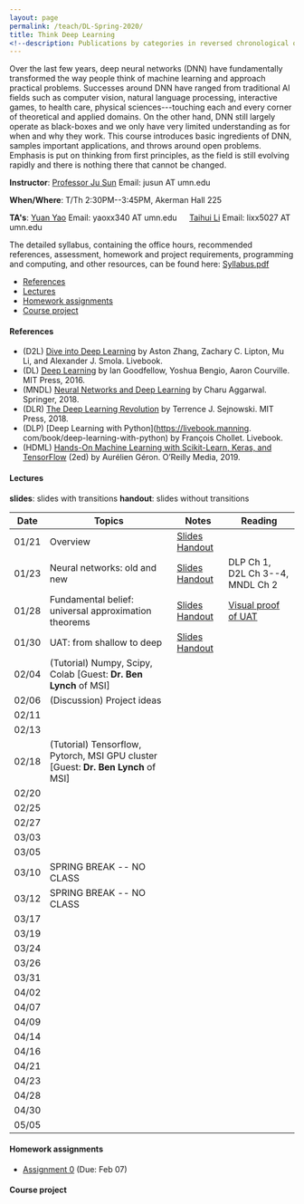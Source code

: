 ```yaml
---
layout: page
permalink: /teach/DL-Spring-2020/
title: Think Deep Learning
<!--description: Publications by categories in reversed chronological order. -->
---
```


Over the last few years, deep neural networks (DNN) have fundamentally transformed the way people think of machine learning and approach practical problems. Successes around DNN have ranged from traditional AI fields such as computer vision, natural language processing, interactive games, to health care, physical sciences---touching each and every corner of theoretical and applied domains. On the other hand, DNN still largely operate as black-boxes and we only have very limited understanding as for when and why they work. This course introduces basic ingredients of DNN, samples important applications, and throws around open problems. Emphasis is put on thinking from first principles, as the field is still evolving rapidly and there is nothing there that cannot be changed.

**Instructor**: [Professor Ju Sun](https://sunju.org/)  Email: jusun AT umn.edu

**When/Where**: T/Th 2:30PM--3:45PM, Akerman Hall 225

**TA's**: [Yuan Yao](https://myaccount.umn.edu/lookup?SET_INSTITUTION=&UID=yaoxx340)  Email: yaoxx340 AT umn.edu   &emsp;    [Taihui Li](https://myaccount.umn.edu/lookup?SET_INSTITUTION=&UID=lixx5027) Email: lixx5027 AT umn.edu

The detailed syllabus, containing the office hours, recommended references, assessment, homework and project requirements, programming and computing, and other resources, can be found here: [Syllabus.pdf](Syllabus.pdf)

<!-- **Target**: Graduate and advanced undergrad students. Registration is based on permission from the instructor. If you're interested, please email Prof. Sun (jusun AT umn.edu) and describe your academic standing, relevant course experience, and research experience if any. -->

<!-- **No Panic**: <span style="color:red"> The enrollment has reached the cap. </span> While we're maintaining a waiting list, and may decide to increase the cap later, there's no guarantee. We're likely to re-run the course in fall 2020 and to make the course regular in the near future, and so please consider next iterations if you're not in. -->

<!-- **Prerequisite**: Introduction to machine learning or equivalent. Maturity in linear algebra, calculus, and basic probability is assumed. Familiarity with Python (esp. numpy, scipy) is necessary to complete the homework assignments and final projects.   -->

- [References](#references)
- [Lectures](#lectures)
- [Homework assignments](#homework-assignments)
- [Course project](#course-project)

#### References
- (D2L)  [Dive into Deep Learning](https://d2l.ai/) by Aston Zhang, Zachary C. Lipton,  Mu Li, and Alexander J. Smola. Livebook.
- (DL)  [Deep Learning](https://www.deeplearningbook.org/) by Ian Goodfellow, Yoshua Bengio, Aaron Courville. MIT Press, 2016.
- (MNDL) [Neural Networks and Deep Learning](https://www.springer.com/gp/book/9783319944623) by Charu Aggarwal. Springer, 2018.
- (DLR) [The Deep Learning Revolution](https://mitpress.mit.edu/books/deep-learning-revolution) by Terrence J. Sejnowski. MIT Press, 2018.
- (DLP) [Deep Learning with Python](https://livebook.manning.
com/book/deep-learning-with-python) by François Chollet. Livebook.
- (HDML) [Hands-On Machine Learning with Scikit-Learn, Keras, and TensorFlow](https://www.oreilly.com/library/view/hands-on-machine-learning/9781492032632/) (2ed) by Aurélien Géron. O’Reilly Media, 2019.

#### Lectures
**slides**: slides with transitions
**handout**: slides without transitions  

| Date  | Topics                                                                            | Notes                                                                    | Reading                                                                    |
|:-----:| --------------------------------------------------------------------------------- | ------------------------------------------------------------------------ | -------------------------------------------------------------------------- |
| 01/21 | Overview                                                                          | [Slides](lecture-01-21-slides.pdf)  [Handout](lecture-01-21-handout.pdf) |                                                                            |
| 01/23 | Neural networks: old and new                                                      | [Slides](lecture-01-23-slides.pdf)  [Handout](lecture-01-23-handout.pdf) | DLP Ch 1, D2L Ch 3--4, MNDL Ch 2                                           |
| 01/28 | Fundamental belief: universal approximation theorems                              | [Slides](lecture-01-28-slides.pdf)  [Handout](lecture-01-28-handout.pdf) | [Visual proof of UAT](http://neuralnetworksanddeeplearning.com/chap4.html) |
| 01/30 | UAT: from shallow to deep                                                         | [Slides](lecture-01-30-slides.pdf)  [Handout](lecture-01-30-handout.pdf) |                                                                            |
| 02/04 | (Tutorial) Numpy, Scipy, Colab [Guest: **Dr. Ben Lynch** of MSI]                  |                                                                          |                                                                            |
| 02/06 | (Discussion) Project ideas                                                        |                                                                          |                                                                            |
| 02/11 |                                                                                   |                                                                          |                                                                            |
| 02/13 |                                                                                   |                                                                          |                                                                            |
| 02/18 | (Tutorial) Tensorflow, Pytorch, MSI GPU cluster [Guest: **Dr. Ben Lynch** of MSI] |                                                                          |                                                                            |
| 02/20 |                                                                                   |                                                                          |                                                                            |
| 02/25 |                                                                                   |                                                                          |                                                                            |
| 02/27 |                                                                                   |                                                                          |                                                                            |
| 03/03 |                                                                                   |                                                                          |                                                                            |
| 03/05 |                                                                                   |                                                                          |                                                                            |
| 03/10 | SPRING BREAK   -- NO CLASS                                                        |                                                                          |                                                                            |
| 03/12 | SPRING BREAK  -- NO CLASS                                                         |                                                                          |                                                                            |
| 03/17 |                                                                                   |                                                                          |                                                                            |
| 03/19 |                                                                                   |                                                                          |                                                                            |
| 03/24 |                                                                                   |                                                                          |                                                                            |
| 03/26 |                                                                                   |                                                                          |                                                                            |
| 03/31 |                                                                                   |                                                                          |                                                                            |
| 04/02 |                                                                                   |                                                                          |                                                                            |
| 04/07 |                                                                                   |                                                                          |                                                                            |
| 04/09 |                                                                                   |                                                                          |                                                                            |
| 04/14 |                                                                                   |                                                                          |                                                                            |
| 04/16 |                                                                                   |                                                                          |                                                                            |
| 04/21 |                                                                                   |                                                                          |                                                                            |
| 04/23 |                                                                                   |                                                                          |                                                                            |
| 04/28 |                                                                                   |                                                                          |                                                                            |
| 04/30 |                                                                                   |                                                                          |                                                                            |
| 05/05 |                                                                                   |                                                                          |                                                                            |


#### Homework assignments
- [Assignment 0](HW0.pdf) (Due: Feb 07)


#### Course project

<!-- #### Tentative topics to cover: -->

<!-- - Course overview
- Neural networks: old and new
- Fundamental belief: universal approximation theorem
- Numerical optimization with math: optimization with gradient descent and beyond
- Numerical optimization without math: auto-differentiation and differential programming
- Working with images: convolutional neural networks
- Working with images: recognition, detection, segmentation
- To train or not? scattering transforms
- Working with sequences: recurrent neural networks
- Learning probability distributions: generative adversarial networks
- Learning representation without labels: dictionary learning and autoencoders
- Gaming time: deep reinforcement learning

<!-- #### Tentative discussion sessions: -->

<!-- - Python, Numpy, and Google Cloud/Colab
- Project ideas
- Tensorflow 2.0 and Pytorch
- Backpropagation and computational tricks
- Research ideas -->
